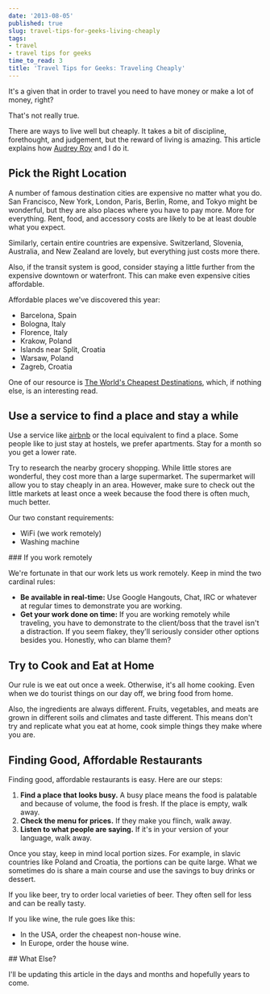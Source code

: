 ```yaml
---
date: '2013-08-05'
published: true
slug: travel-tips-for-geeks-living-cheaply
tags:
- travel
- travel tips for geeks
time_to_read: 3
title: 'Travel Tips for Geeks: Traveling Cheaply'
---
```


It's a given that in order to travel you need to have money or make a lot of money, right?

That's not really true.

There are ways to live well but cheaply. It takes a bit of discipline, forethought, and judgement, but the reward of living is amazing. This article explains how [Audrey Roy](https://audrey.feldroy.com) and I do it.

## Pick the Right Location

A number of famous destination cities are expensive no matter what you do. San Francisco, New York, London, Paris, Berlin, Rome, and Tokyo might be wonderful, but they are also places where you have to pay more. More for everything. Rent, food, and accessory costs are likely to be at least double what you expect.

Similarly, certain entire countries are expensive. Switzerland, Slovenia, Australia, and New Zealand are lovely, but everything just costs more there.

Also, if the transit system is good, consider staying a little further from the expensive downtown or waterfront. This can make even expensive cities affordable.

Affordable places we've discovered this year:

-   Barcelona, Spain
-   Bologna, Italy
-   Florence, Italy
-   Krakow, Poland
-   Islands near Split, Croatia
-   Warsaw, Poland
-   Zagreb, Croatia

One of our resource is [The World's Cheapest Destinations](https://www.amazon.com/Worlds-Cheapest-Destinations-Countries-ebook/dp/B00AYIBO1M/ref=tmm_kin_swatch_0?_encoding=UTF8&sr=&tag=mlinar-20), which, if nothing else, is an interesting read.

## Use a service to find a place and stay a while

Use a service like [airbnb](https://www.airbnb.com) or the local equivalent to find a place. Some people like to just stay at hostels, we prefer apartments. Stay for a month so you get a lower rate.

Try to research the nearby grocery shopping. While little stores are wonderful, they cost more than a large supermarket. The supermarket will allow you to stay cheaply in an area. However, make sure to check out the little markets at least once a week because the food there is often much, much better.

Our two constant requirements:

-   WiFi (we work remotely)
-   Washing machine

### If you work remotely

We're fortunate in that our work lets us work remotely. Keep in mind the two cardinal rules:

-   **Be available in real-time:** Use Google Hangouts, Chat, IRC or whatever at regular times to demonstrate you are working.
-   **Get your work done on time:** If you are working remotely while traveling, you have to demonstrate to the client/boss that the travel isn't a distraction. If you seem flakey, they'll seriously consider other options besides you. Honestly, who can blame them?

## Try to Cook and Eat at Home

Our rule is we eat out once a week. Otherwise, it's all home cooking. Even when we do tourist things on our day off, we bring food from home.

Also, the ingredients are always different. Fruits, vegetables, and meats are grown in different soils and climates and taste different. This means don't try and replicate what you eat at home, cook simple things they make where you are.

## Finding Good, Affordable Restaurants

Finding good, affordable restaurants is easy. Here are our steps:

1.  **Find a place that looks busy.** A busy place means the food is palatable and because of volume, the food is fresh. If the place is empty, walk away.
2.  **Check the menu for prices.** If they make you flinch, walk away.
3.  **Listen to what people are saying.** If it's in your version of your language, walk away.

Once you stay, keep in mind local portion sizes. For example, in slavic countries like Poland and Croatia, the portions can be quite large. What we sometimes do is share a main course and use the savings to buy drinks or dessert.

If you like beer, try to order local varieties of beer. They often sell for less and can be really tasty.

If you like wine, the rule goes like this:

-   In the USA, order the cheapest non-house wine.
-   In Europe, order the house wine.

## What Else?

I'll be updating this article in the days and months and hopefully years to come.
